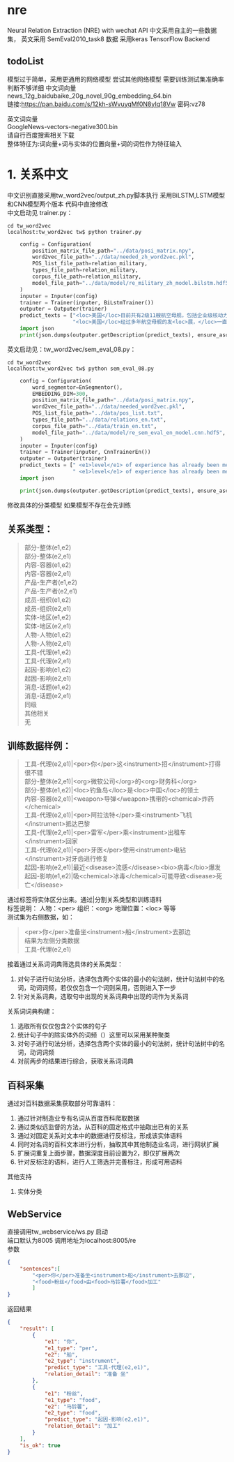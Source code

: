 # nre 
Neural Relation Extraction (NRE) with wechat API
中文采用自主的一些数据集，
英文采用 SemEval2010_task8 数据
采用keras TensorFlow Backend

## todoList
模型过于简单，采用更通用的网络模型
尝试其他网络模型
需要训练测试集准确率判断不够详细
中文词向量  
news_12g_baidubaike_20g_novel_90g_embedding_64.bin  
链接:https://pan.baidu.com/s/12kh-sWvuyqMf0N8yIq18Vw  密码:vz78

英文词向量  
GoogleNews-vectors-negative300.bin  
请自行百度搜索相关下载  
整体特征为:词向量+词与实体的位置向量+词的词性作为特征输入

# 1. 关系中文
中文识别直接采用tw_word2vec/output_zh.py脚本执行
采用BiLSTM,LSTM模型和CNN模型两个版本
代码中直接修改  
中文启动见 trainer.py：
``` shell
cd tw_word2vec
localhost:tw_word2vec tw$ python trainer.py
```
```python
    config = Configuration(
        position_matrix_file_path="../data/posi_matrix.npy",
        word2vec_file_path="../data/needed_zh_word2vec.pkl",
        POS_list_file_path=relation_military,
        types_file_path=relation_military,
        corpus_file_path=relation_military,
        model_file_path="../data/model/re_military_zh_model.bilstm.hdf5",
    )
    inputer = Inputer(config)
    trainer = Trainer(inputer, BiLstmTrainer())
    outputer = Outputer(trainer)
    predict_texts = ["<loc>美国</loc>目前共有2级11艘航空母舰，包括企业级核动力航母1艘，尼米兹级核动力航母10<loc>艘，</loc>全部采用核动力发动机",
                     "<loc>美国</loc>经过多年航空母舰的发<loc>展，</loc>一直以来都是全球拥有最多、排水量和体积最大、舰载机搭载数量最多、作战效率最强大、而且全部使用核动力航空母舰的国家"]
    import json
    print(json.dumps(outputer.getDescription(predict_texts), ensure_ascii=False))
```  
英文启动见：tw_word2vec/sem_eval_08.py：
``` shell
cd tw_word2vec
localhost:tw_word2vec tw$ python sem_eval_08.py
```
```python
    config = Configuration(
        word_segmentor=EnSegmentor(),
        EMBEDDING_DIM=300,
        position_matrix_file_path="../data/posi_matrix.npy",
        word2vec_file_path="../data/needed_word2vec.pkl",
        POS_list_file_path="../data/pos_list.txt",
        types_file_path="../data/relations_en.txt",
        corpus_file_path="../data/train_en.txt",
        model_file_path="../data/model/re_sem_eval_en_model.cnn.hdf5",
    )
    inputer = Inputer(config)
    trainer = Trainer(inputer, CnnTrainerEn())
    outputer = Outputer(trainer)
    predict_texts = [" <e1>level</e1> of experience has already been mentioned in the previous <e2>chapter</e2>.",
                     " <e1>level</e1> of experience has already been mentioned in the previous <e2>chapter</e2>."]
    import json

    print(json.dumps(outputer.getDescription(predict_texts), ensure_ascii=False))
```


修改具体的分类模型 如果模型不存在会先训练


## 关系类型：

>部分-整体(e1,e2)  
部分-整体(e2,e1)  
内容-容器(e1,e2)  
内容-容器(e2,e1)  
产品-生产者(e1,e2)  
产品-生产者(e2,e1)  
成员-组织(e1,e2)  
成员-组织(e2,e1)  
实体-地区(e1,e2)  
实体-地区(e2,e1)  
人物-人物(e1,e2)  
人物-人物(e2,e1)  
工具-代理(e1,e2)  
工具-代理(e2,e1)  
起因-影响(e1,e2)  
起因-影响(e2,e1)  
消息-话题(e1,e2)  
消息-话题(e2,e1)  
同级  
其他相关  
无

## 训练数据样例：

>工具-代理(e2,e1)|\<per>你\</per>这\<instrument>招\</instrument>打得很不错  
部分-整体(e2,e1)|\<org>微软公司\</org>的\<org>财务科\</org>  
部分-整体(e1,e2)|\<loc>钓鱼岛\</loc>是\<loc>中国\</loc>的领土  
内容-容器(e2,e1)|\<weapon>导弹\</weapon>携带的\<chemical>炸药\</chemical>  
工具-代理(e2,e1)|\<per>阿拉法特\</per>乘\<instrument>飞机\</instrument>抵达巴黎  
工具-代理(e2,e1)|\<per>雷军\</per>乘\<instrument>出租车\</instrument>回家  
工具-代理(e2,e1)|\<per>牙医\</per>使用\<instrument>电钻\</instrument>对牙齿进行修复  
起因-影响(e2,e1)|最近\<disease>流感\</disease>\<bio>病毒\</bio>爆发  
起因-影响(e1,e2)|吸\<chemical>冰毒\</chemical>可能导致\<disease>死亡\</disease>  

通过标签将实体区分出来。通过|分割关系类型和训练语料  
标签说明： 人物：\<per>  组织：\<org>  地理位置：\<loc> 等等   
测试集为右侧数据，如：  
> \<per>你\</per>准备坐\<instrument>船\</instrument>去那边  
结果为左侧分类数据    
> 工具-代理(e2,e1)

接着通过关系词词典筛选具体的关系类型：
1. 对句子进行句法分析，选择包含两个实体的最小的句法树，统计句法树中的名词，动词词频，若仅仅包含一个词则采用，否则进入下一步
2. 针对关系词典，选取句中出现的关系词典中出现的词作为关系词

关系词词典构建：
1. 选取所有仅仅包含2个实体的句子
2. 统计句子中的除实体外的词频（）这里可以采用某种聚类
3. 对句子进行句法分析，选择包含两个实体的最小的句法树，统计句法树中的名词，动词词频
4. 对前两步的结果进行综合，获取关系词词典

## 百科采集
通过对百科数据采集获取部分可靠语料：
1. 通过针对制造业专有名词从百度百科爬取数据
2. 通过类似远监督的方法，从百科的固定格式中抽取出已有的关系
3. 通过对固定关系对文本中的数据进行反标注，形成该实体语料
4. 同时对名词的百科文本进行分析，抽取其中其他制造业名词，进行网状扩展
5. 扩展词重复上面步骤，数据深度目前设置为2，即仅扩展两次
6. 针对反标注的语料，进行人工筛选并完善标注，形成可用语料

其他支持
1. 实体分类

## WebService
直接调用tw_webservice/ws.py 启动  
端口默认为8005 调用地址为localhost:8005/re  
参数
``` json
{
	"sentences":[
		"<per>你</per>准备坐<instrument>船</instrument>去那边",
		"<food>粉丝</food>由<food>马铃薯</food>加工"
		]
}
```

返回结果
``` json
{
    "result": [
        {
            "e1": "你",
            "e1_type": "per",
            "e2": "船",
            "e2_type": "instrument",
            "predict_type": "工具-代理(e2,e1)",
            "relation_detail": "准备 坐"
        },
        {
            "e1": "粉丝",
            "e1_type": "food",
            "e2": "马铃薯",
            "e2_type": "food",
            "predict_type": "起因-影响(e2,e1)",
            "relation_detail": "加工"
        }
    ],
    "is_ok": true
}
```

